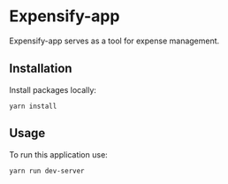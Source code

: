 # Expensify-app

Expensify-app serves as a tool for expense management.

## Installation

Install packages locally:

```
yarn install
```

## Usage

To run this application use:

```
yarn run dev-server
```
